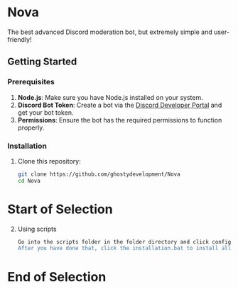 # Nova

The best advanced Discord moderation bot, but extremely simple and user-friendly!

## Getting Started

### Prerequisites

1. **Node.js**: Make sure you have Node.js installed on your system.
2. **Discord Bot Token**: Create a bot via the [Discord Developer Portal](https://discord.com/developers/applications) and get your bot token.
3. **Permissions**: Ensure the bot has the required permissions to function properly.

### Installation

1. Clone this repository:

   ```bash
   git clone https://github.com/ghostydevelopment/Nova
   cd Nova

   ```

# Start of Selection

2. Using scripts
   ```bash
   Go into the scripts folder in the folder directory and click config.bat. A terminal will open up and it'll ask you a series of configuration questions.
   After you have done that, click the installation.bat to install all the required packages using npm or yarn and once you do that, click the run.bat to start the bot!
   ```

# End of Selection

